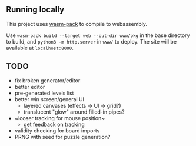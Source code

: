 ## Running locally

This project uses [wasm-pack](https://rustwasm.github.io/docs/wasm-pack/) to compile to webassembly.

Use `wasm-pack build --target web --out-dir www/pkg`
in the base directory to build,
and `python3 -m http.server` in `www/` to deploy.
The site will be available at `localhost:8000`.

## TODO

- fix broken generator/editor
- better editor
- pre-generated levels list
- better win screen/general UI
  - layered canvases (effects -> UI -> grid?)
  - translucent "glow" around filled-in pipes?
- ~looser tracking for mouse position~
  - get feedback on tracking
- validity checking for board imports
- PRNG with seed for puzzle generation?
